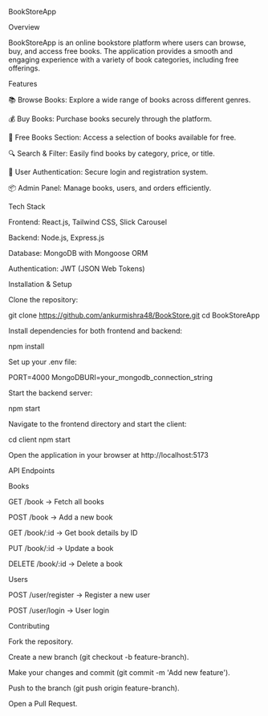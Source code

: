 BookStoreApp

Overview

BookStoreApp is an online bookstore platform where users can browse, buy, and access free books. The application provides a smooth and engaging experience with a variety of book categories, including free offerings.

Features

📚 Browse Books: Explore a wide range of books across different genres.

💰 Buy Books: Purchase books securely through the platform.

🎁 Free Books Section: Access a selection of books available for free.

🔍 Search & Filter: Easily find books by category, price, or title.

👤 User Authentication: Secure login and registration system.

📦 Admin Panel: Manage books, users, and orders efficiently.

Tech Stack

Frontend: React.js, Tailwind CSS, Slick Carousel

Backend: Node.js, Express.js

Database: MongoDB with Mongoose ORM

Authentication: JWT (JSON Web Tokens)

Installation & Setup

Clone the repository:

git clone https://github.com/ankurmishra48/BookStore.git
cd BookStoreApp

Install dependencies for both frontend and backend:

npm install

Set up your .env file:

PORT=4000
MongoDBURI=your_mongodb_connection_string

Start the backend server:

npm start

Navigate to the frontend directory and start the client:

cd client
npm start

Open the application in your browser at http://localhost:5173

API Endpoints

Books

GET /book → Fetch all books

POST /book → Add a new book

GET /book/:id → Get book details by ID

PUT /book/:id → Update a book

DELETE /book/:id → Delete a book

Users

POST /user/register → Register a new user

POST /user/login → User login

Contributing

Fork the repository.

Create a new branch (git checkout -b feature-branch).

Make your changes and commit (git commit -m 'Add new feature').

Push to the branch (git push origin feature-branch).

Open a Pull Request.

